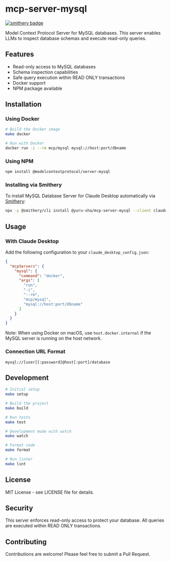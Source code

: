 # mcp-server-mysql
[![smithery badge](https://smithery.ai/badge/@yuru-sha/mcp-server-mysql)](https://smithery.ai/server/@yuru-sha/mcp-server-mysql)

Model Context Protocol Server for MySQL databases. This server enables LLMs to inspect database schemas and execute read-only queries.

## Features

- Read-only access to MySQL databases
- Schema inspection capabilities
- Safe query execution within READ ONLY transactions
- Docker support
- NPM package available

## Installation

### Using Docker

```bash
# Build the Docker image
make docker

# Run with Docker
docker run -i --rm mcp/mysql mysql://host:port/dbname
```

### Using NPM

```bash
npm install @modelcontextprotocol/server-mysql
```

### Installing via Smithery

To install MySQL Database Server for Claude Desktop automatically via [Smithery](https://smithery.ai/server/@yuru-sha/mcp-server-mysql):

```bash
npx -y @smithery/cli install @yuru-sha/mcp-server-mysql --client claude
```

## Usage

### With Claude Desktop

Add the following configuration to your `claude_desktop_config.json`:

```json
{
  "mcpServers": {
    "mysql": {
      "command": "docker",
      "args": [
        "run", 
        "-i", 
        "--rm", 
        "mcp/mysql", 
        "mysql://host:port/dbname"
      ]
    }
  }
}
```

Note: When using Docker on macOS, use `host.docker.internal` if the MySQL server is running on the host network.

### Connection URL Format

```
mysql://[user][:password]@host[:port]/database
```

## Development

```bash
# Initial setup
make setup

# Build the project
make build

# Run tests
make test

# Development mode with watch
make watch

# Format code
make format

# Run linter
make lint
```

## License

MIT License - see LICENSE file for details.

## Security

This server enforces read-only access to protect your database. All queries are executed within READ ONLY transactions.

## Contributing

Contributions are welcome! Please feel free to submit a Pull Request.
